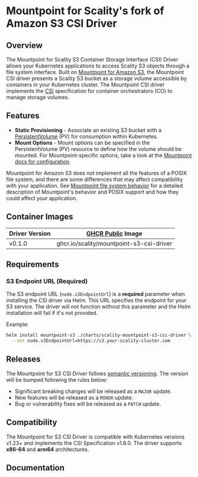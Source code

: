 # Mountpoint for Scality's fork of Amazon S3 CSI Driver

## Overview

The Mountpoint for Scality S3 Container Storage Interface (CSI) Driver allows your Kubernetes applications to access Scality S3 objects through a file system interface. Built on [Mountpoint for Amazon S3](https://github.com/awslabs/mountpoint-s3), the Mountpoint CSI driver presents a Scality S3 bucket as a storage volume accessible by containers in your Kubernetes cluster. The Mountpoint CSI driver implements the [CSI](https://github.com/container-storage-interface/spec/blob/master/spec.md) specification for container orchestrators (CO) to manage storage volumes.

## Features

* **Static Provisioning** - Associate an existing S3 bucket with a [PersistentVolume](https://kubernetes.io/docs/concepts/storage/persistent-volumes/) (PV) for consumption within Kubernetes.
* **Mount Options** - Mount options can be specified in the PersistentVolume (PV) resource to define how the volume should be mounted. For Mountpoint-specific options, take a look at the [Mountpoint docs for configuration](https://github.com/awslabs/mountpoint-s3/blob/main/doc/CONFIGURATION.md).

Mountpoint for Amazon S3 does not implement all the features of a POSIX file system, and there are some differences that may affect compatibility with your application. See [Mountpoint file system behavior](https://github.com/awslabs/mountpoint-s3/blob/main/doc/SEMANTICS.md) for a detailed description of Mountpoint's behavior and POSIX support and how they could affect your application.

## Container Images

| Driver Version | [GHCR Public](https://github.com/scality/mountpoint-s3-csi-driver/pkgs/container/mountpoint-s3-csi-driver) Image |
|----------------|-----------------------------------------------------------------------------------------------------------------|
| v0.1.0         | ghcr.io/scality/mountpoint-s3-csi-driver                                                                        |

## Requirements

### S3 Endpoint URL (Required)

The S3 endpoint URL (`node.s3EndpointUrl`) is a **required** parameter when installing the CSI driver via Helm. This URL specifies the endpoint for your S3 service. The driver will not function without this parameter and the Helm installation will fail if it's not provided.

Example:

```bash
helm install mountpoint-s3 ./charts/scality-mountpoint-s3-csi-driver \
  --set node.s3EndpointUrl=https://s3.your-scality-cluster.com
```

## Releases

The Mountpoint for S3 CSI Driver follows [semantic versioning](https://semver.org/). The version will be bumped following the rules below:

* Significant breaking changes will be released as a `MAJOR` update.
* New features will be released as a `MINOR` update.
* Bug or vulnerability fixes will be released as a `PATCH` update.

## Compatibility

The Mountpoint for S3 CSI Driver is compatible with Kubernetes versions v1.23+ and implements the CSI Specification v1.8.0. The driver supports **x86-64** and **arm64** architectures.

## Documentation

<!-- TODO(S3CSI-17): Update documentation links in README.md -->

<!-- TODO(S3CSI-17): Link to quick start or other docs -->
